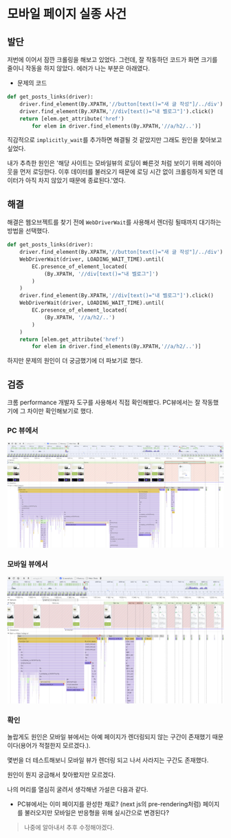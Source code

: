 # 모바일 페이지 실종 사건

## 발단
저번에 이어서 잠깐 크롤링을 해보고 있었다. 그런데, 잘 작동하던 코드가 화면 크기를 줄이니 작동을 하지 않았다. 에러가 나는 부분은 아래였다.

- 문제의 코드
``` python
def get_posts_links(driver):
    driver.find_element(By.XPATH,'//button[text()="새 글 작성"]/../div').click()
    driver.find_element(By.XPATH,'//div[text()="내 벨로그"]').click()
    return [elem.get_attribute('href') 
        for elem in driver.find_elements(By.XPATH,'//a/h2/..')]
```

직감적으로 `implicitly_wait`를 추가하면 해결될 것 같았지만 그래도 원인을 찾아보고 싶었다.

내가 추측한 원인은 '해당 사이트는 모바일뷰의 로딩이 빠른것 처럼 보이기 위해 레이아웃을 먼저 로딩한다. 이후 데이터를 불러오기 때문에 로딩 시간 없이 크롤링하게 되면 데이터가 아직 차지 않았기 때문에 종료된다.'였다.

## 해결
해결은 웹오브젝트를 찾기 전에 `WebDriverWait`를 사용해서 렌더링 될때까지 대기하는 방법을 선택했다.

```python
def get_posts_links(driver):
    driver.find_element(By.XPATH,'//button[text()="새 글 작성"]/../div').click()
    WebDriverWait(driver, LOADING_WAIT_TIME).until(
        EC.presence_of_element_located(
            (By.XPATH, '//div[text()="내 벨로그"]')
        )
    )
    driver.find_element(By.XPATH,'//div[text()="내 벨로그"]').click()
    WebDriverWait(driver, LOADING_WAIT_TIME).until(
        EC.presence_of_element_located(
            (By.XPATH, '//a/h2/..')
        )
    )
    return [elem.get_attribute('href') 
        for elem in driver.find_elements(By.XPATH,'//a/h2/..')]
```
하지만 문제의 원인이 더 궁금했기에 더 파보기로 했다.


## 검증
크롬 performance 개발자 도구를 사용해서 직접 확인해봤다. PC뷰에서는 잘 작동했기에 그 차이만 확인해보기로 했다.


### PC 뷰에서
![로그인 실패](/finished/18/18-1.png)


### 모바일 뷰에서
![로그인 실패](/finished/18/18-2.png)

### 확인
놀랍게도 원인은 모바일 뷰에서는 아예 페이지가 렌더링되지 않는 구간이 존재했기 때문이다(용어가 적절한지 모르겠다.).

몇번을 더 테스트해보니 모바일 뷰가 렌더링 되고 나서 사라지는 구간도 존재했다.

원인이 뭔지 궁금해서 찾아봤지만 모르겠다.

나의 머리를 열심히 굴려서 생각해낸 가설은 다음과 같다.

- PC뷰에서는 이미 페이지를 완성한 채로? (next js의 pre-rendering처럼) 페이지를 불러오지만 모바일은 반응형을 위해 실시간으로 변경된다?

> 나중에 알아내서 추후 수정해야겠다.